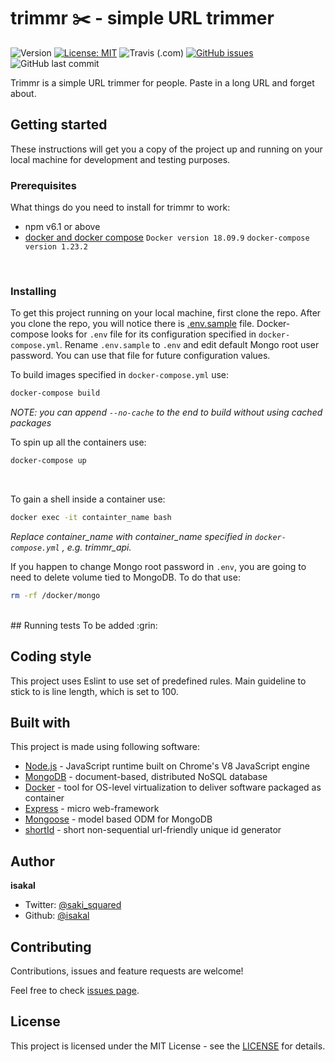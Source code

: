 # trimmr :scissors: - simple URL trimmer
![Version](https://img.shields.io/badge/version-1.0.0-blue.svg?cacheSeconds=2592000) [![License: MIT](https://img.shields.io/badge/License-MIT-yellow.svg)](./LICENSE) ![Travis (.com)](https://img.shields.io/travis/com/isakal/trimmr) [![GitHub issues](https://img.shields.io/github/issues/isakal/trimmr.svg)](https://github.com/isakal/trimmr/issues) ![GitHub last commit](https://img.shields.io/github/last-commit/isakal/trimmr) 

Trimmr is a simple URL trimmer for people. Paste in a long URL and forget about.


## Getting started
These instructions will get you a copy of the project up and running on your local machine for development and testing purposes.

### Prerequisites
What things do you need to install for trimmr to work:
- npm v6.1 or above
- [docker and docker compose](https://docker.com)
`Docker version 18.09.9`
`docker-compose version 1.23.2`
<br>

### Installing
To get this project running on your local machine, first clone the repo.
After you clone the repo, you will notice there is [.env.sample](./.env.sample) file. Docker-compose looks for `.env` file for its configuration specified in `docker-compose.yml`. 
Rename `.env.sample` to `.env` and edit default Mongo root user password. You can use that file for future configuration values.

To build images specified in `docker-compose.yml` use:
```sh
docker-compose build
```
*NOTE: you can append `--no-cache` to the end to build without using cached packages*
<br>

To spin up all the containers use:
```sh
docker-compose up
```
<br>

To gain a shell inside a container use:
```sh
docker exec -it containter_name bash
```
*Replace container_name with container_name specified in `docker-compose.yml` , e.g. trimmr_api.*
<br>

If you happen to change Mongo root password in `.env`, you are going to need to delete volume tied to MongoDB. To do that use:
```sh
rm -rf /docker/mongo
```
<br>
## Running tests
To be added :grin:


## Coding style
This project uses Eslint to use set of predefined rules. 
Main guideline to stick to is line length, which is set to 100.


## Built with
This project is made using following software:
- [Node.js](https://nodejs.org/en/) - JavaScript runtime built on Chrome's V8 JavaScript engine
- [MongoDB](https://www.mongodb.com/) - document-based, distributed NoSQL database 
- [Docker](https://docker.com) - tool for OS-level virtualization to deliver software packaged as container
- [Express](https://expressjs.com/) - micro web-framework
- [Mongoose](https://mongoosejs.com/) - model based ODM for MongoDB
- [shortId](https://github.com/dylang/shortid) - short non-sequential url-friendly unique id generator

## Author

 **isakal**

* Twitter: [@saki\_squared](https://twitter.com/saki\_squared)
* Github: [@isakal](https://github.com/isakal)

## Contributing

Contributions, issues and feature requests are welcome!

Feel free to check [issues page](https://github.com/isakal/trimmr/issues). 

## License
This project is licensed under the MIT License - see the [LICENSE](./LICENSE)  for details.